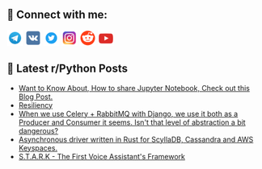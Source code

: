 ## 🔎 Connect with me:
[<img src="https://github.com/bullbesh/bullbesh/blob/main/images/Telegram.png" width="32" height="32" />](https://t.me/bullbesh)
[<img src="https://github.com/bullbesh/bullbesh/blob/main/images/VK.png" width="32" height="32" />](https://vk.com/bullbesh)
[<img src="https://github.com/bullbesh/bullbesh/blob/main/images/Twitter.png" width="32" height="32" />](https://twitter.com/bullbesh1)
[<img src="https://github.com/bullbesh/bullbesh/blob/main/images/Instagram.png" width="32" height="32" />](https://www.instagram.com/bullbesh)
[<img src="https://github.com/bullbesh/bullbesh/blob/main/images/Reddit.png" width="32" height="32" />](https://www.reddit.com/user/bullbesh)
[<img src="https://github.com/bullbesh/bullbesh/blob/main/images/YouTube.png" width="32" height="32" />](https://www.youtube.com/channel/UCtfjRs6uzgq5mfm8S06WTcg)

## 📕 Latest r/Python Posts
<!-- BLOG-POST-LIST:START -->
- [Want to Know About, How to share Jupyter Notebook, Check out this Blog Post.](https://www.reddit.com/r/Python/comments/16nl261/want_to_know_about_how_to_share_jupyter_notebook/)
- [Resiliency](https://www.reddit.com/r/Python/comments/16nk7za/resiliency/)
- [When we use Celery + RabbitMQ with Django, we use it both as a Producer and Consumer it seems. Isn&#39;t that level of abstraction a bit dangerous?](https://www.reddit.com/r/Python/comments/16nj6ap/when_we_use_celery_rabbitmq_with_django_we_use_it/)
- [Asynchronous driver written in Rust for ScyllaDB, Cassandra and AWS Keyspaces.](https://www.reddit.com/r/Python/comments/16nh6i6/asynchronous_driver_written_in_rust_for_scylladb/)
- [S.T.A.R.K - The First Voice Assistant&#39;s Framework](https://www.reddit.com/r/Python/comments/16ngdl2/stark_the_first_voice_assistants_framework/)
<!-- BLOG-POST-LIST:END -->
